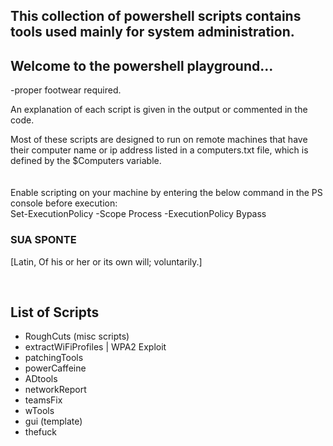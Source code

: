 ## This collection of powershell scripts contains tools used mainly for system administration. 
## Welcome to the powershell playground...

-proper footwear required.

An explanation of each script is given in the output or commented in the code.

Most of these scripts are designed to run on remote machines that have their computer name or ip address listed in a computers.txt file, which is defined by the $Computers variable. <br/>
<br/>
<br/>
Enable scripting on your machine by entering the below command in the PS console before execution: <br/> 
Set-ExecutionPolicy -Scope Process -ExecutionPolicy Bypass
<br/>

### SUA SPONTE

[Latin, Of his or her or its own will; voluntarily.]

<br/>

## List of Scripts

- RoughCuts (misc scripts)
- extractWiFiProfiles | WPA2 Exploit
- patchingTools
- powerCaffeine
- ADtools
- networkReport
- teamsFix
- wTools
- gui (template)
- thefuck
